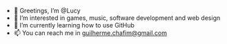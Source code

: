 - 👋 Greetings, I’m @Lucy
- 👀 I’m interested in games, music, software development and web design
- 🌱 I’m currently learning how to use GitHub
- 📫 You can reach me in guilherme.chafim@gmail.com

<!---
Lucyzin/Lucyzin is a ✨ special ✨ repository because its `README.md` (this file) appears on your GitHub profile.
You can click the Preview link to take a look at your changes.
--->
